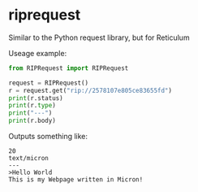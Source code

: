# riprequest
Similar to the Python request library, but for Reticulum

Useage example:
```python
from RIPRequest import RIPRequest

request = RIPRequest()
r = request.get("rip://2578107e805ce83655fd")
print(r.status)
print(r.type)
print("---")
print(r.body)
```

Outputs something like:
```
20
text/micron
---
>Hello World
This is my Webpage written in Micron!
```


